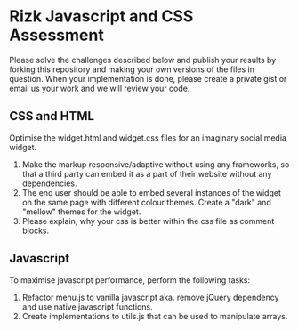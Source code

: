 
Rizk Javascript and CSS Assessment
===========================
Please solve the challenges described below and publish your results by forking this repository and making your own versions
of the files in question. When your implementation is done, please create a private gist or email us your work and we will review your code.

CSS and HTML
---
Optimise the widget.html and widget.css files for an imaginary social media widget.

1. Make the markup responsive/adaptive without using any frameworks, so that a third party can embed it as a part of their website without any dependencies.
2. The end user should be able to embed several instances of the widget on the same page with different colour themes. Create a "dark" and "mellow" themes for the widget.
3. Please explain, why your css is better within the css file as comment blocks.

Javascript
---
To maximise javascript performance, perform the following tasks:

1. Refactor menu.js to vanilla javascript aka. remove jQuery dependency and use native javascript functions.
2. Create implementations to utils.js that can be used to manipulate arrays.

